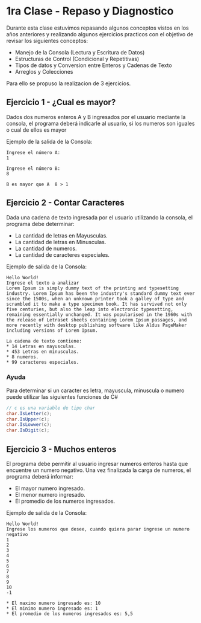 # 1ra Clase - Repaso y Diagnostico
Durante esta clase estuvimos repasando algunos conceptos vistos en los años anteriores y realizando algunos ejercicios practicos con el objetivo de revisar los siguientes conceptos:
* Manejo de la Consola (Lectura y Escritura de Datos)
* Estructuras de Control (Condicional y Repetitivas)
* Tipos de datos y Conversion entre Enteros y Cadenas de Texto
* Arreglos y Colecciones

Para ello se propuso la realizacion de 3 ejercicios.

## Ejercicio 1 - ¿Cual es mayor?

Dados dos numeros enteros A y B ingresados por el usuario mediante la consola,
el programa deberá indicarle al usuario, si los numeros son iguales o cual de ellos es mayor

Ejemplo de la salida de la Consola:
```
Ingrese el número A:
1

Ingrese el número B:
8

B es mayor que A  8 > 1
```
## Ejercicio 2 - Contar Caracteres
Dada una cadena de texto ingresada por el usuario utilizando la consola,
el programa debe determinar:
* La cantidad de letras en Mayusculas.
* La cantidad de letras en Minusculas.
* La cantidad de numeros.
* La cantidad de caracteres especiales.

Ejemplo de salida de la Consola:
```
Hello World!
Ingrese el texto a analizar
Lorem Ipsum is simply dummy text of the printing and typesetting industry. Lorem Ipsum has been the industry's standard dummy text ever since the 1500s, when an unknown printer took a galley of type and scrambled it to make a type specimen book. It has survived not only five centuries, but also the leap into electronic typesetting, remaining essentially unchanged. It was popularised in the 1960s with the release of Letraset sheets containing Lorem Ipsum passages, and more recently with desktop publishing software like Aldus PageMaker including versions of Lorem Ipsum.

La cadena de texto contiene:
* 14 Letras en mayusculas.
* 453 Letras en minusculas.
* 8 numeros.
* 99 caracteres especiales.
```

### Ayuda
Para determinar si un caracter es letra, mayuscula, minuscula o numero puede utilizar las siguientes funciones de C#
```C#
// c es una variable de tipo char
char.IsLetter(c);
char.IsUpper(c);
char.IsLowwer(c);
char.IsDigit(c);
```

## Ejercicio 3 - Muchos enteros
El programa debe permitir al usuario ingresar numeros enteros hasta que encuentre un numero negativo.
Una vez finalizada la carga de numeros, el programa deberá informar:
* El mayor numero ingresado.
* El menor numero ingresado.
* El promedio de los numeros ingresados.

Ejemplo de salida de la Consola:
```
Hello World!
Ingrese los numeros que desee, cuando quiera parar ingrese un numero negativo
1
2
3
4
5
6
7
8
9
10
-1

* El maximo numero ingresado es: 10
* El minimo numero ingresado es: 1
* El promedio de los numeros ingresados es: 5,5
```
